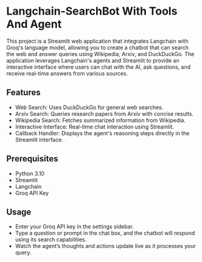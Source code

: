 # Langchain-SearchBot With Tools And Agent
This project is a Streamlit web application that integrates Langchain with Groq's language model, allowing you to create a chatbot that can search the web and answer queries using Wikipedia, Arxiv, and DuckDuckGo. The application leverages Langchain's agents and Streamlit to provide an interactive interface where users can chat with the AI, ask questions, and receive real-time answers from various sources.

## Features
- Web Search: Uses DuckDuckGo for general web searches.
- Arxiv Search: Queries research papers from Arxiv with concise results.
- Wikipedia Search: Fetches summarized information from Wikipedia.
- Interactive Interface: Real-time chat interaction using Streamlit.
- Callback Handler: Displays the agent's reasoning steps directly in the Streamlit interface.

## Prerequisites
- Python 3.10
- Streamlit
- Langchain
- Groq API Key

## Usage
- Enter your Groq API key in the settings sidebar.
- Type a question or prompt in the chat box, and the chatbot will respond using its search capabilities.
- Watch the agent’s thoughts and actions update live as it processes your query.

